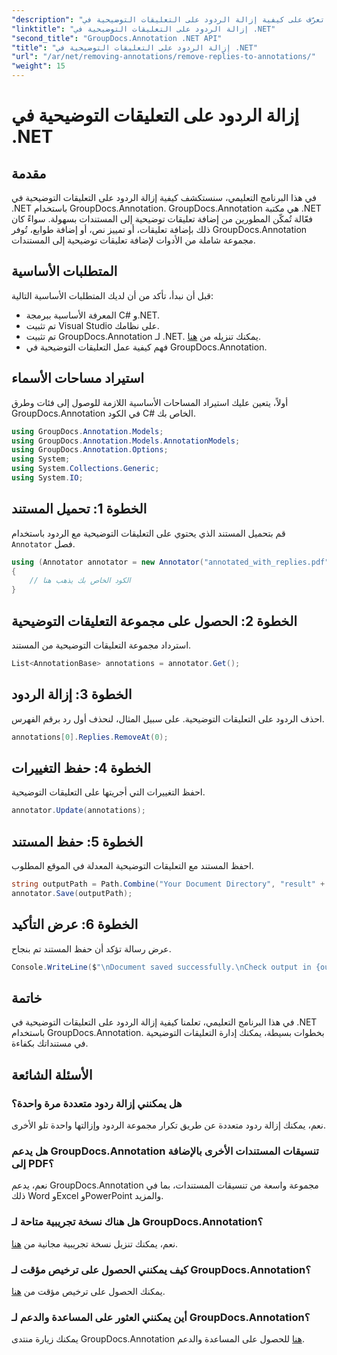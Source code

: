 ```yaml
---
"description": "تعرّف على كيفية إزالة الردود على التعليقات التوضيحية في .NET باستخدام GroupDocs.Annotation. دليل خطوة بخطوة مع أمثلة برمجية."
"linktitle": "إزالة الردود على التعليقات التوضيحية في .NET"
"second_title": "GroupDocs.Annotation .NET API"
"title": "إزالة الردود على التعليقات التوضيحية في .NET"
"url": "/ar/net/removing-annotations/remove-replies-to-annotations/"
"weight": 15
---
```


# إزالة الردود على التعليقات التوضيحية في .NET

## مقدمة
في هذا البرنامج التعليمي، سنستكشف كيفية إزالة الردود على التعليقات التوضيحية في .NET باستخدام GroupDocs.Annotation. GroupDocs.Annotation هي مكتبة .NET فعّالة تُمكّن المطورين من إضافة تعليقات توضيحية إلى المستندات بسهولة. سواءً كان ذلك بإضافة تعليقات، أو تمييز نص، أو إضافة طوابع، تُوفر GroupDocs.Annotation مجموعة شاملة من الأدوات لإضافة تعليقات توضيحية إلى المستندات.
## المتطلبات الأساسية
قبل أن نبدأ، تأكد من أن لديك المتطلبات الأساسية التالية:
- المعرفة الأساسية ببرمجة C# و.NET.
- تم تثبيت Visual Studio على نظامك.
- تم تثبيت GroupDocs.Annotation لـ .NET. يمكنك تنزيله من [هنا](https://releases.groupdocs.com/annotation/net/).
- فهم كيفية عمل التعليقات التوضيحية في GroupDocs.Annotation.

## استيراد مساحات الأسماء
أولاً، يتعين عليك استيراد المساحات الأساسية اللازمة للوصول إلى فئات وطرق GroupDocs.Annotation في الكود C# الخاص بك.
```csharp
using GroupDocs.Annotation.Models;
using GroupDocs.Annotation.Models.AnnotationModels;
using GroupDocs.Annotation.Options;
using System;
using System.Collections.Generic;
using System.IO;
```
## الخطوة 1: تحميل المستند
قم بتحميل المستند الذي يحتوي على التعليقات التوضيحية مع الردود باستخدام `Annotator` فصل.
```csharp
using (Annotator annotator = new Annotator("annotated_with_replies.pdf"))
{
    // الكود الخاص بك يذهب هنا
}
```
## الخطوة 2: الحصول على مجموعة التعليقات التوضيحية
استرداد مجموعة التعليقات التوضيحية من المستند.
```csharp
List<AnnotationBase> annotations = annotator.Get();
```
## الخطوة 3: إزالة الردود
احذف الردود على التعليقات التوضيحية. على سبيل المثال، لنحذف أول رد برقم الفهرس.
```csharp
annotations[0].Replies.RemoveAt(0);
```
## الخطوة 4: حفظ التغييرات
احفظ التغييرات التي أجريتها على التعليقات التوضيحية.
```csharp
annotator.Update(annotations);
```
## الخطوة 5: حفظ المستند
احفظ المستند مع التعليقات التوضيحية المعدلة في الموقع المطلوب.
```csharp
string outputPath = Path.Combine("Your Document Directory", "result" + Path.GetExtension("input.pdf"));
annotator.Save(outputPath);
```
## الخطوة 6: عرض التأكيد
عرض رسالة تؤكد أن حفظ المستند تم بنجاح.
```csharp
Console.WriteLine($"\nDocument saved successfully.\nCheck output in {outputPath}.");
```

## خاتمة
في هذا البرنامج التعليمي، تعلمنا كيفية إزالة الردود على التعليقات التوضيحية في .NET باستخدام GroupDocs.Annotation. بخطوات بسيطة، يمكنك إدارة التعليقات التوضيحية في مستنداتك بكفاءة.
## الأسئلة الشائعة
### هل يمكنني إزالة ردود متعددة مرة واحدة؟
نعم، يمكنك إزالة ردود متعددة عن طريق تكرار مجموعة الردود وإزالتها واحدة تلو الأخرى.
### هل يدعم GroupDocs.Annotation تنسيقات المستندات الأخرى بالإضافة إلى PDF؟
نعم، يدعم GroupDocs.Annotation مجموعة واسعة من تنسيقات المستندات، بما في ذلك Word وExcel وPowerPoint والمزيد.
### هل هناك نسخة تجريبية متاحة لـ GroupDocs.Annotation؟
نعم، يمكنك تنزيل نسخة تجريبية مجانية من [هنا](https://releases.groupdocs.com/).
### كيف يمكنني الحصول على ترخيص مؤقت لـ GroupDocs.Annotation؟
يمكنك الحصول على ترخيص مؤقت من [هنا](https://purchase.groupdocs.com/temporary-license/).
### أين يمكنني العثور على المساعدة والدعم لـ GroupDocs.Annotation؟
يمكنك زيارة منتدى GroupDocs.Annotation [هنا](https://forum.groupdocs.com/c/annotation/10) للحصول على المساعدة والدعم.